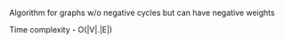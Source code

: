 Algorithm for graphs w/o negative cycles but can have negative weights


Time complexity - O(|V|.|E|)